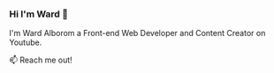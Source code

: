 ### Hi I'm Ward 👋
I'm Ward Alborom a Front-end Web Developer and Content Creator on Youtube.


📫 Reach me out! 
<a href="https://camo.githubusercontent.com/12793f45bc4b41ac63e0c49d242786e2d9607e448479424126587a7dd9a8f22e/68747470733a2f2f696d672e736869656c64732e696f2f62616467652f2d404970656e797769732d3163613066313f7374796c653d666c6174266c6162656c436f6c6f723d316361306631266c6f676f3d74776974746572266c6f676f436f6c6f723d7768697465266c696e6b3d68747470733a2f2f747769747465722e636f6d2f4970656e79776973">

<!--
**ileaderx/ileaderx** is a ✨ _special_ ✨ repository because its `README.md` (this file) appears on your GitHub profile.

Here are some ideas to get you started:

- 🔭 I’m currently working on ...
- 🌱 I’m currently learning ...
- 👯 I’m looking to collaborate on ...
- 🤔 I’m looking for help with ...
- 💬 Ask me about ...

- 😄 Pronouns: ...
- ⚡ Fun fact: ...
-->
